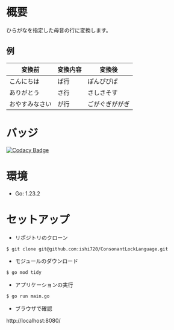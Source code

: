 # 概要

ひらがなを指定した母音の行に変換します。

## 例

|変換前|変換内容|変換後|
|-|-|-|
|こんにちは|ぱ行|ぽんぴぴぱ|  
|ありがとう|さ行|さしさそす|
|おやすみなさい|が行|ごがぐぎががぎ|

# バッジ

[![Codacy Badge](https://app.codacy.com/project/badge/Grade/0d1521be9f754dc68f2e198a3d60ad1b)](https://app.codacy.com/gh/ishi720/ConsonantLockLanguage/dashboard?utm_source=gh&utm_medium=referral&utm_content=&utm_campaign=Badge_grade)


# 環境

- Go: 1.23.2

# セットアップ

- リポジトリのクローン

```bash
$ git clone git@github.com:ishi720/ConsonantLockLanguage.git
```

- モジュールのダウンロード

```bash
$ go mod tidy
```

- アプリケーションの実行

```bash
$ go run main.go
```

- ブラウザで確認

http://localhost:8080/
  


